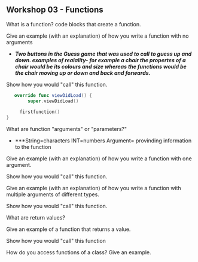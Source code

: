 **Workshop 03 - Functions**
-

What is a function?
code blocks that create a function.


Give an example (with an explanation) of how you write a function with no arguments

* ***Two buttons in the Guess game that was used to call to guess up and down.
examples of realality- for example a chair the propertes of a chair would be its colours and size whereas the functions would 
be the chair moving up or down and back and forwards.***


Show how you would "call" this function.
```swift
   override func viewDidLoad() {
        super.viewDidLoad()
        
     firstfunction()
}
```

What are function "arguments" or "parameters?"

* ***String=characters
INT=numbers
Argument= provinding information to the function



Give an example (with an explanation) of how you write a function with one argument.



Show how you would "call" this function.



Give an example (with an explanation) of how you write a function with multiple arguments of different types.

Show how you would "call" this function.

What are return values?

Give an example of a function that returns a value.

Show how you would "call" this function

How do you access functions of a class? Give an example.
